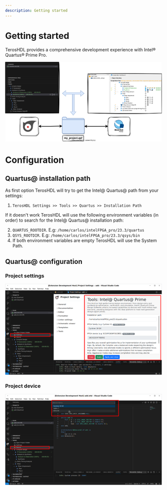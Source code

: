 ```yaml
---
description: Getting started
---
```


# Getting started

TerosHDL provides a comprehensive development experience with Intel® Quartus® Prime Pro.

<p align="center">

![Quartus](/img/tool_manager/tools/quartus/diagram.svg)
</p>

# Configuration

## Quartus@ installation path

As first option TerosHDL will try to get the Intel@ Quartus@ path from your settings:

1. ```TerosHDL Settings >> Tools >> Quartus >> Installation Path```

If it doesn't work TerosHDL will use the following environment variables (in order) to search for the Intel@ Quartus@ installation path:

2. `QUARTUS_ROOTDIR`. E.g: `/home/carlos/intelFPGA_pro/23.3/quartus`
3. `QSYS_ROOTDIR`. E.g: `/home/carlos/intelFPGA_pro/23.3/qsys/bin`
4. If both environment variables are empty TerosHDL will use the System Path.

## Quartus@ configuration

### Project settings

<p align="center">

![Quartus](/img/tool_manager/tools/quartus/settings.png)
</p>

### Project device

<p align="center">

![Quartus](/img/tool_manager/tools/quartus/device.png)
</p>


